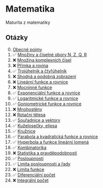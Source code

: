 # Matematika

Maturita z matematiky

## Otázky

<!-- prettier-ignore -->
0.  [Obecné pojmy](./pages/0-Obecn%C3%A9%20pojmy/_.md)
1.  :white_check_mark: [Množiny a číselné obory N, Z, Q, R](./pages/1-Mnoz%CC%8Ciny%20a%20c%CC%8Ci%CC%81selne%CC%81%20obory%20N%2C%20Z%2C%20Q%2C%20R/_.md)
2.  :x: [Množina komplexních čísel](./pages/2-Množina%20komplexních%20čísel/_.md)
3.  :x: [Přímka a rovina](./pages/3-Pr%CC%8Ci%CC%81mka%20a%20rovina/_.md)
4.  :white_check_mark: [Trojúhelník a čtyřúhelník](./pages/4-Troju%CC%81helni%CC%81k%20a%20c%CC%8Ctyr%CC%8Cu%CC%81helni%CC%81k/_.md)
5.  :x: [Shodná a podobná zobrazení](./pages/5-Shodná%20a%20podobná%20zobrazení/_.md)
6.  :x: [Lineární funkce a rovnice](./pages/6-Lineární%20funkce%20a%20rovnice/_.md)
7.  :x: [Mocninné funkce](./pages/7-Mocninná%20funkce/_.md)
8.  :white_check_mark: [Exponenciální funkce a rovnice](./pages/8-Exponencia%CC%81lni%CC%81%20funkce%20a%20rovnice/_.md)
9.  :white_check_mark: [Logaritmické funkce a rovnice](./pages/9-Logaritmicke%CC%81%20funkce%20a%20rovnice/_.md)
10. :white_check_mark: [Goniometrické funkce a rovnice](./pages/10-Goniometricke%CC%81%20funkce%20a%20rovnice/_.md)
11. :x: [Mnohostěny](./pages/11-Mnohostěny/_.md)
12. :x: [Rotační tělesa](./pages/12-Rotační%20tělesa/_.md)
13. :white_check_mark: [Souřadnice a vektory](./pages/13-Sour%CC%8Cadnice%20a%20vektory/_.md)
14. :white_check_mark: [Kuželosečky, elipsa](./pages/14-Ku%C5%BEelose%C4%8Dky%2C%20elipsa/_.md)
15. :white_check_mark: [Kružnice](./pages/15-Kruz%CC%8Cnice/_.md)
16. :white_check_mark: [Parabola a kvadratická funkce a rovnice](./pages/16-Parabola%20a%20kvadratick%C3%A1%20funkce%20a%20rovnice/_.md)
17. :white_check_mark: [Hyperbola a funkce lineární lomená](./pages/17-Hyperbola%20a%20funkce%20line%C3%A1rn%C3%AD%20lomen%C3%A1/_.md)
18. :white_check_mark: [Kombinatorika](./pages/18-Kombinatorika/_.md)
19. :x: [Statistika a pravděpodobnosti](./pages/19-Statistika%20a%20Pravděpodobnost/_.md)
20. :white_check_mark: [Posloupnosti](./pages/20-Posloupnosti/_.md)
21. :white_check_mark: [Limita posloupnosti a řady](./pages/21-Limita%20posloupnosti%20a%20r%CC%8Cady/_.md)
22. :x: [Limita funkce](./pages/22-Limita%20funkce/_.md)
23. :white_check_mark: [Diferenciální počet](./pages/23-Diferenci%C3%A1ln%C3%AD%20po%C4%8Det/_.md)
24. :x: [Integrální počet](./pages/24-Integrální%20počet/_.md)
